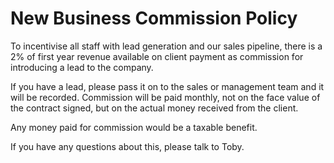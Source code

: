 # New Business Commission Policy
To incentivise all staff with lead generation and our sales pipeline, there is a 2% of first year revenue available on client payment as commission for introducing a lead to the company. 

If you have a lead, please pass it on to the sales or management team and it will be recorded. Commission will be paid monthly, not on the face value of the contract signed, but on the actual money received from the client. 

Any money paid for commission would be a taxable benefit. 

If you have any questions about this, please talk to Toby. 
